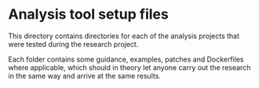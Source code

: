 # Analysis tool setup files
This directory contains directories for each of the analysis projects that were tested during the research project.

Each folder contains some guidance, examples, patches and Dockerfiles where applicable, which should in theory let anyone carry out the research in the same way and arrive at the same results.
